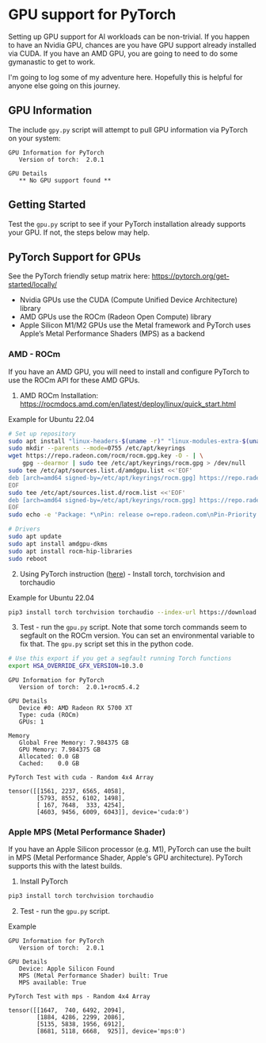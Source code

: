 # GPU support for PyTorch

Setting up GPU support for AI workloads can be non-trivial. If you happen to have an Nvidia GPU, chances are you have GPU support already installed via CUDA. If you have an AMD GPU, you are going to need to do some gymanastic to get to work. 

I'm going to log some of my adventure here. Hopefully this is helpful for anyone else going on this journey.

## GPU Information

The include `gpy.py` script will attempt to pull GPU information via PyTorch on your system:

```
GPU Information for PyTorch
   Version of torch:  2.0.1

GPU Details
   ** No GPU support found **
```

## Getting Started

Test the `gpu.py` script to see if your PyTorch installation already supports your GPU. If not, the steps below may help.

## PyTorch Support for GPUs

See the PyTorch friendly setup matrix here: https://pytorch.org/get-started/locally/

* Nvidia GPUs use the CUDA (Compute Unified Device Architecture) library
* AMD GPUs use the ROCm (Radeon Open Compute) library
* Apple Silicon M1/M2 GPUs use the Metal framework and PyTorch uses Apple’s Metal Performance Shaders (MPS) as a backend

### AMD - ROCm

If you have an AMD GPU, you will need to install and configure PyTorch to use the ROCm API for these AMD GPUs.

1. AMD ROCm Installation: https://rocmdocs.amd.com/en/latest/deploy/linux/quick_start.html

Example for Ubuntu 22.04
```bash
# Set up repository
sudo apt install "linux-headers-$(uname -r)" "linux-modules-extra-$(uname -r)"
sudo mkdir --parents --mode=0755 /etc/apt/keyrings
wget https://repo.radeon.com/rocm/rocm.gpg.key -O - | \
    gpg --dearmor | sudo tee /etc/apt/keyrings/rocm.gpg > /dev/null
sudo tee /etc/apt/sources.list.d/amdgpu.list <<'EOF'
deb [arch=amd64 signed-by=/etc/apt/keyrings/rocm.gpg] https://repo.radeon.com/amdgpu/latest/ubuntu jammy main
EOF
sudo tee /etc/apt/sources.list.d/rocm.list <<'EOF'
deb [arch=amd64 signed-by=/etc/apt/keyrings/rocm.gpg] https://repo.radeon.com/rocm/apt/debian jammy main
EOF
sudo echo -e 'Package: *\nPin: release o=repo.radeon.com\nPin-Priority: 600' | sudo tee /etc/apt/preferences.d/rocm-pin-600

# Drivers
sudo apt update
sudo apt install amdgpu-dkms
sudo apt install rocm-hip-libraries
sudo reboot
```

2. Using PyTorch instruction ([here](https://pytorch.org/get-started/locally/)) - Install torch, torchvision and torchaudio

Example for Ubuntu 22.04
```bash
pip3 install torch torchvision torchaudio --index-url https://download.pytorch.org/whl/rocm5.4.2
```

3. Test - run the `gpu.py` script. Note that some torch commands seem to segfault on the ROCm version.  You can set an environmental variable to fix that. The `gpu.py` script set this in the python code.

```bash
# Use this export if you get a segfault running Torch functions
export HSA_OVERRIDE_GFX_VERSION=10.3.0
```

```
GPU Information for PyTorch
   Version of torch:  2.0.1+rocm5.4.2

GPU Details
   Device #0: AMD Radeon RX 5700 XT
   Type: cuda (ROCm)
   GPUs: 1

Memory
   Global Free Memory: 7.984375 GB
   GPU Memory: 7.984375 GB
   Allocated: 0.0 GB
   Cached:    0.0 GB

PyTorch Test with cuda - Random 4x4 Array

tensor([[1561, 2237, 6565, 4058],
        [5793, 8552, 6102, 1498],
        [ 167, 7648,  333, 4254],
        [4603, 9456, 6009, 6043]], device='cuda:0')
```

### Apple MPS (Metal Performance Shader)

If you have an Apple Silicon processor (e.g. M1), PyTorch can use the built in MPS (Metal Performance Shader, Apple's GPU architecture).  PyTorch supports this with the latest builds.

1. Install PyTorch
```bash
pip3 install torch torchvision torchaudio
```

2. Test - run the `gpu.py` script.

Example
```
GPU Information for PyTorch
   Version of torch:  2.0.1

GPU Details
   Device: Apple Silicon Found
   MPS (Metal Performance Shader) built: True
   MPS available: True

PyTorch Test with mps - Random 4x4 Array

tensor([[1647,  740, 6492, 2094],
        [1884, 4286, 2299, 2086],
        [5135, 5838, 1956, 6912],
        [8681, 5118, 6668,  925]], device='mps:0')
```
